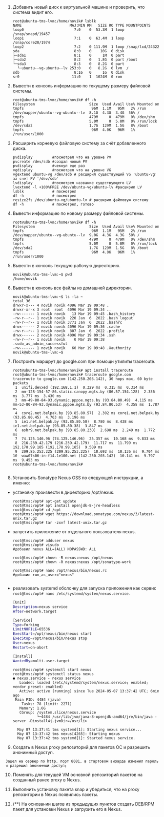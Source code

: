 1. Добавить новый диск к виртуальной машине и проверить, что система видит его.
    ```console
    root@ubuntu-tms-lvm:/home/novik# lsblk
    NAME                      MAJ:MIN RM   SIZE RO TYPE MOUNTPOINTS
    loop0                       7:0    0  53.3M  1 loop /snap/snapd/19457
    loop1                       7:1    0  63.4M  1 loop /snap/core20/1974
    loop2                       7:2    0 111.9M  1 loop /snap/lxd/24322
    sda                         8:0    0    10G  0 disk
    ├─sda1                      8:1    0     1M  0 part
    ├─sda2                      8:2    0   1.8G  0 part /boot
    └─sda3                      8:3    0   8.2G  0 part
      └─ubuntu--vg-ubuntu--lv 253:0    0   8.2G  0 lvm  /
    sdb                         8:16   0     1G  0 disk
    sr0                        11:0    1  1024M  0 rom

    ```
2. Вывести в консоль информацию по текущему размеру файловой системы.
    ```console
    root@ubuntu-tms-lvm:/home/novik# df -h
    Filesystem                         Size  Used Avail Use% Mounted on
    tmpfs                               96M  1.1M   95M   2% /run
    /dev/mapper/ubuntu--vg-ubuntu--lv  8.1G  4.3G  3.4G  56% /
    tmpfs                              479M     0  479M   0% /dev/shm
    tmpfs                              5.0M     0  5.0M   0% /run/lock
    /dev/sda2                          1.7G  129M  1.5G   8% /boot
    tmpfs                               96M  4.0K   96M   1% /run/user/1000

    ```
3. Расширить корневую файловую систему за счёт добавленного диска.
    ```console
    pvdisplay         #посмотрел что на уровне PV
    pvcreate /dev/sdb #создал новый PV
    pvdisplay         #чекнул еще раз
    vgdisplay         #посмотрел что на уровне VG
    vgextend ubuntu-vg /dev/sdb # расширил существующий VG 'ubuntu-vg' за счет PV '/dev/sdb'
    lvdisplay         #посмотрел название существующего LV
    lvextend -l +100%FREE /dev/ubuntu-vg/ubuntu-lv #расширил LV
    lsblk             # посмотрел
    df -h             # посмотрел
    resize2fs /dev/ubuntu-vg/ubuntu-lv # расширил файловую систему
    df -h             # посмотрел, готово
    ```
4. Вывести информацию по новому размеру файловой системы.
    ```console
    root@ubuntu-tms-lvm:/home/novik# df -h
    Filesystem                         Size  Used Avail Use% Mounted on
    tmpfs                               96M  1.1M   95M   2% /run
    /dev/mapper/ubuntu--vg-ubuntu--lv  9.0G  4.3G  4.3G  50% /
    tmpfs                              479M     0  479M   0% /dev/shm
    tmpfs                              5.0M     0  5.0M   0% /run/lock
    /dev/sda2                          1.7G  129M  1.5G   8% /boot
    tmpfs                               96M  4.0K   96M   1% /run/user/1000

    ```
5. Вывести в консоль текущую рабочую директорию.
    ```console
    novik@ubuntu-tms-lvm:~$ pwd
    /home/novik

    ```
6. Вывести в консоль все файлы из домашней директории.
    ```console
    novik@ubuntu-tms-lvm:~$ ls -la ~
    total 36
    drwxr-x--- 4 novik novik 4096 Mar 19 09:48 .
    drwxr-xr-x 3 root  root  4096 Mar 19 09:34 ..
    -rw------- 1 novik novik   13 Mar 19 09:45 .bash_history
    -rw-r--r-- 1 novik novik  220 Jan  6  2022 .bash_logout
    -rw-r--r-- 1 novik novik 3771 Jan  6  2022 .bashrc
    drwx------ 2 novik novik 4096 Mar 19 09:36 .cache
    -rw-r--r-- 1 novik novik  807 Jan  6  2022 .profile
    drwx------ 2 novik novik 4096 Mar 19 09:34 .ssh
    -rw-r--r-- 1 novik novik    0 Mar 19 09:38 .sudo_as_admin_successful
    -rw------- 1 novik novik   60 Mar 19 09:48 .Xauthority
    novik@ubuntu-tms-lvm:~$

    ```
7. Построить маршрут до google.com при помощи утилиты traceroute.
    ```console
    root@ubuntu-tms-lvm:/home/novik# apt install traceroute
    root@ubuntu-tms-lvm:/home/novik# traceroute google.com
    traceroute to google.com (142.250.203.142), 30 hops max, 60 byte packets
     1  unifi.devxed (192.168.1.1)  0.329 ms  0.315 ms  0.314 ms
     2  mm-128-154-57-86.static.canopy.mgts.by (86.57.154.128)  2.336 ms  3.777 ms  3.430 ms
     3  mm-49-80-84-93.dynamic.pppoe.mgts.by (93.84.80.49)  4.115 ms mm-53-80-84-93.dynamic.pppoe.mgts.by (93.84.80.53)  4.358 ms  1.787 ms
     4  core2.net.belpak.by (93.85.80.57)  2.302 ms core1.net.belpak.by (93.85.80.45)  4.703 ms  3.196 ms
     5  ie1.net.belpak.by (93.85.80.50)  8.780 ms  8.438 ms ie1.net.belpak.by (93.85.80.38)  3.847 ms
     6  asbr9.net.belpak.by (93.85.80.238)  2.698 ms  2.249 ms  1.772 ms
     7  74.125.146.96 (74.125.146.96)  25.357 ms  10.168 ms  9.833 ms
     8  216.239.42.179 (216.239.42.179)  11.717 ms  11.799 ms 192.178.99.185 (192.178.99.185)  9.589 ms
     9  209.85.253.225 (209.85.253.225)  10.692 ms  10.136 ms  9.704 ms
    10  waw07s06-in-f14.1e100.net (142.250.203.142)  10.141 ms  9.797 ms  9.453 ms
    root@ubuntu-tms-lvm:/home/novik#


    ```
8. Установить Sonatype Nexus OSS по следующей инструкции, а именно:
- установку произвести в директорию /opt/nexus.
  ```console
  root@tms:/opt# apt-get update
  root@tms:/opt# apt install openjdk-8-jre-headless
  root@tms:/opt# cd /opt
  root@tms:/opt# wget https://download.sonatype.com/nexus/3/latest-unix.tar.gz
  root@tms:/opt# tar -zxvf latest-unix.tar.gz
  
  ```
- запустить приложение от отдельного пользователя nexus.
  ```console
  root@tms:/opt# adduser nexus
  root@tms:/opt# visudo
  #добавил nexus ALL=(ALL) NOPASSWD: ALL

  root@tms:/opt# chown -R nexus:nexus /opt/nexus
  root@tms:/opt# chown -R nexus:nexus /opt/sonatype-work

  root@tms:/opt# nano /opt/nexus/bin/nexus.rc
  #добавил run_as_user="nexus"
 
  ```
- реализовать systemd оболочку для запуска приложения как сервис `root@tms:/opt# nano /etc/systemd/system/nexus.service`.
    ```bash
    [Unit]
    Description=nexus service
    After=network.target
    
    [Service]
    Type=forking
    LimitNOFILE=65536
    ExecStart=/opt/nexus/bin/nexus start
    ExecStop=/opt/nexus/bin/nexus stop
    User=nexus
    Restart=on-abort
    
    [Install]
    WantedBy=multi-user.target

  ```
  ```console  
  root@tms:/opt# systemctl start nexus
  root@tms:/opt# systemctl status nexus
  ● nexus.service - nexus service
     Loaded: loaded (/etc/systemd/system/nexus.service; enabled; vendor preset: enabled)
     Active: active (running) since Tue 2024-05-07 13:37:42 UTC; 6min ago
   Main PID: 4484 (java)
      Tasks: 78 (limit: 2271)
     Memory: 1.6G
     CGroup: /system.slice/nexus.service
             └─4484 /usr/lib/jvm/java-8-openjdk-amd64/jre/bin/java -server -Dinstall4j.jvmDir=/usr/li>

    May 07 13:37:41 tms systemd[1]: Starting nexus service...
    May 07 13:37:42 tms nexus[4265]: Starting nexus
    May 07 13:37:42 tms systemd[1]: Started nexus service.
  ```

9. Создать в Nexus proxy репозиторий для пакетов ОС и разрешить анонимный доступ.
```
Зашел на сервер по http, порт 8081, в стартовом визарде изменил пароль и разрешил анонимный доступ;

```

10. Поменять для текущей VM основной репозиторий пакетов на созданный ранее proxy в Nexus.

11. Выполнить установку пакета snap и убедиться, что на proxy репозитории в Nexus появились пакеты.

12. (**) На основании шагов из предыдущих пунктов создать DEB/RPM пакет для установки Nexus и загрузить его в Nexus.

